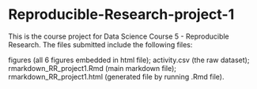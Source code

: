 # Reproducible-Research-project-1
This is the course project for Data Science Course 5 - Reproducible Research. The files submitted include the following files:

figures (all 6 figures embedded in html file);
activity.csv (the raw dataset);
rmarkdown_RR_project1.Rmd (main markdown file);
rmarkdown_RR_project1.html (generated file by running .Rmd file).
